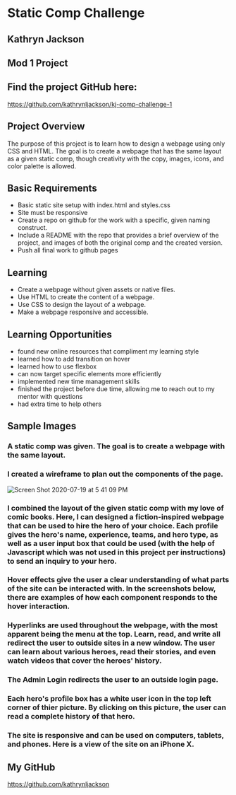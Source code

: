 # Static Comp Challenge

## Kathryn Jackson

## Mod 1 Project

## Find the project GitHub here:

https://github.com/kathrynljackson/kj-comp-challenge-1


## Project Overview

The purpose of this project is to learn how to design a webpage using only CSS and HTML. The goal is to create a webpage that has the same layout as a given static comp, though creativity with the copy, images, icons, and color palette is allowed.


## Basic Requirements
- Basic static site setup with index.html and styles.css
- Site must be responsive
- Create a repo on github for the work with a specific, given naming construct.
- Include a README with the repo that provides a brief overview of the project, and images of both the original comp and the created version.
- Push all final work to github pages


## Learning

- Create a webpage without given assets or native files.
- Use HTML to create the content of a webpage.
- Use CSS to design the layout of a webpage.
- Make a webpage responsive and accessible.

## Learning Opportunities

- found new online resources that compliment my learning style
- learned how to add transition on hover
- learned how to use flexbox
- can now target specific elements more efficiently
- implemented new time management skills
- finished the project before due time, allowing me to reach out to my mentor with questions
- had extra time to help others


## Sample Images

### A static comp was given. The goal is to create a webpage with the same layout.


### I created a wireframe to plan out the components of the page.

![Screen Shot 2020-07-19 at 5 41 09 PM](https://user-images.githubusercontent.com/65988644/87888328-9609a980-c9e9-11ea-9618-065a16604427.png)

### I combined the layout of the given static comp with my love of comic books. Here, I can designed a fiction-inspired webpage that can be used to hire the hero of your choice. Each profile gives the hero's name, experience, teams, and hero type, as well as a user input box that could be used (with the help of Javascript which was not used in this project per instructions) to send an inquiry to your hero.


### Hover effects give the user a clear understanding of what parts of the site can be interacted with. In the screenshots below, there are examples of how each component responds to the hover interaction.


### Hyperlinks are used throughout the webpage, with the most apparent being the menu at the top. Learn, read, and write all redirect the user to outside sites in a new window. The user can learn about various heroes, read their stories, and even watch videos that cover the heroes' history.


### The Admin Login redirects the user to an outside login page.


### Each hero's profile box has a white user icon in the top left corner of thier picture. By clicking on this picture, the user can read a complete history of that hero.


### The site is responsive and can be used on computers, tablets, and phones. Here is a view of the site on an iPhone X.


## My GitHub

https://github.com/kathrynljackson


